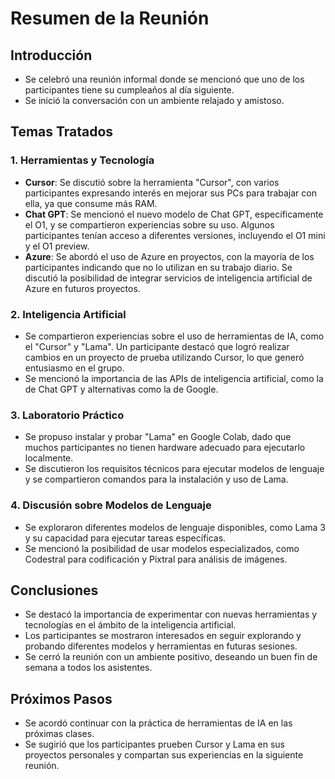 # **Resumen de la Reunión**

## **Introducción**

* Se celebró una reunión informal donde se mencionó que uno de los participantes tiene su cumpleaños al día siguiente.  
* Se inició la conversación con un ambiente relajado y amistoso.

## **Temas Tratados**

### **1\. Herramientas y Tecnología**

* **Cursor**: Se discutió sobre la herramienta "Cursor", con varios participantes expresando interés en mejorar sus PCs para trabajar con ella, ya que consume más RAM.  
* **Chat GPT**: Se mencionó el nuevo modelo de Chat GPT, específicamente el O1, y se compartieron experiencias sobre su uso. Algunos participantes tenían acceso a diferentes versiones, incluyendo el O1 mini y el O1 preview.  
* **Azure**: Se abordó el uso de Azure en proyectos, con la mayoría de los participantes indicando que no lo utilizan en su trabajo diario. Se discutió la posibilidad de integrar servicios de inteligencia artificial de Azure en futuros proyectos.

### **2\. Inteligencia Artificial**

* Se compartieron experiencias sobre el uso de herramientas de IA, como el "Cursor" y "Lama". Un participante destacó que logró realizar cambios en un proyecto de prueba utilizando Cursor, lo que generó entusiasmo en el grupo.  
* Se mencionó la importancia de las APIs de inteligencia artificial, como la de Chat GPT y alternativas como la de Google.

### **3\. Laboratorio Práctico**

* Se propuso instalar y probar "Lama" en Google Colab, dado que muchos participantes no tienen hardware adecuado para ejecutarlo localmente.  
* Se discutieron los requisitos técnicos para ejecutar modelos de lenguaje y se compartieron comandos para la instalación y uso de Lama.

### **4\. Discusión sobre Modelos de Lenguaje**

* Se exploraron diferentes modelos de lenguaje disponibles, como Lama 3 y su capacidad para ejecutar tareas específicas.  
* Se mencionó la posibilidad de usar modelos especializados, como Codestral para codificación y Pixtral para análisis de imágenes.

## **Conclusiones**

* Se destacó la importancia de experimentar con nuevas herramientas y tecnologías en el ámbito de la inteligencia artificial.  
* Los participantes se mostraron interesados en seguir explorando y probando diferentes modelos y herramientas en futuras sesiones.  
* Se cerró la reunión con un ambiente positivo, deseando un buen fin de semana a todos los asistentes.

## **Próximos Pasos**

* Se acordó continuar con la práctica de herramientas de IA en las próximas clases.  
* Se sugirió que los participantes prueben Cursor y Lama en sus proyectos personales y compartan sus experiencias en la siguiente reunión.


